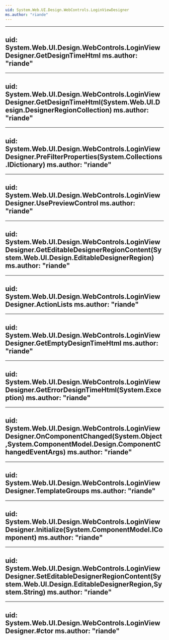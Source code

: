 ```yaml
---
uid: System.Web.UI.Design.WebControls.LoginViewDesigner
ms.author: "riande"
---
```


---
uid: System.Web.UI.Design.WebControls.LoginViewDesigner.GetDesignTimeHtml
ms.author: "riande"
---

---
uid: System.Web.UI.Design.WebControls.LoginViewDesigner.GetDesignTimeHtml(System.Web.UI.Design.DesignerRegionCollection)
ms.author: "riande"
---

---
uid: System.Web.UI.Design.WebControls.LoginViewDesigner.PreFilterProperties(System.Collections.IDictionary)
ms.author: "riande"
---

---
uid: System.Web.UI.Design.WebControls.LoginViewDesigner.UsePreviewControl
ms.author: "riande"
---

---
uid: System.Web.UI.Design.WebControls.LoginViewDesigner.GetEditableDesignerRegionContent(System.Web.UI.Design.EditableDesignerRegion)
ms.author: "riande"
---

---
uid: System.Web.UI.Design.WebControls.LoginViewDesigner.ActionLists
ms.author: "riande"
---

---
uid: System.Web.UI.Design.WebControls.LoginViewDesigner.GetEmptyDesignTimeHtml
ms.author: "riande"
---

---
uid: System.Web.UI.Design.WebControls.LoginViewDesigner.GetErrorDesignTimeHtml(System.Exception)
ms.author: "riande"
---

---
uid: System.Web.UI.Design.WebControls.LoginViewDesigner.OnComponentChanged(System.Object,System.ComponentModel.Design.ComponentChangedEventArgs)
ms.author: "riande"
---

---
uid: System.Web.UI.Design.WebControls.LoginViewDesigner.TemplateGroups
ms.author: "riande"
---

---
uid: System.Web.UI.Design.WebControls.LoginViewDesigner.Initialize(System.ComponentModel.IComponent)
ms.author: "riande"
---

---
uid: System.Web.UI.Design.WebControls.LoginViewDesigner.SetEditableDesignerRegionContent(System.Web.UI.Design.EditableDesignerRegion,System.String)
ms.author: "riande"
---

---
uid: System.Web.UI.Design.WebControls.LoginViewDesigner.#ctor
ms.author: "riande"
---
